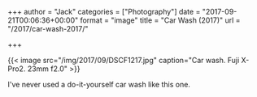 +++
author = "Jack"
categories = ["Photography"]
date = "2017-09-21T00:06:36+00:00"
format = "image"
title = "Car Wash (2017)"
url = "/2017/car-wash-2017/"

+++

{{< image src="/img/2017/09/DSCF1217.jpg" caption="Car wash. Fuji X-Pro2. 23mm f2.0" >}}


I've never used a do-it-yourself car wash like this one.

